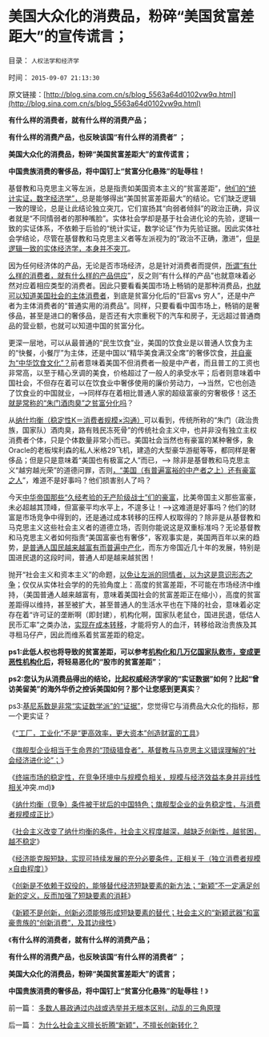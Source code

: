 # 美国大众化的消费品，粉碎“美国贫富差距大”的宣传谎言；

目录： `人权法学和经济学` 

时间： `2015-09-07 21:13:30` 

原文链接：[http://blog.sina.com.cn/s/blog_5563a64d0102vw9q.html](http://blog.sina.com.cn/s/blog_5563a64d0102vw9q.html)

**有什么样的消费者，就有什么样的消费产品；**

**有什么样的消费产品，也反映该国“有什么样的消费者”
；**

**美国大众化的消费品，粉碎“美国贫富差距大”的宣传谎言；**

**中国贵族消费的奢侈品，将中国钉上“贫富分化悬殊”的耻辱柱！**

基督教和马克思主义等左派，总是指责如美国资本主义的“贫富差距”，[他们的“统计实证，数字经济学”，](../../../2012/5/11/清贫的经济学让大批学者出卖良心.md)总是能够得出“美国贫富差距最大”的结论。它们缺乏逻辑一致的理论，总是让此结论独立突兀，它们宣扬其“向弱者倾斜”的政治正确，异议者就是“不同情弱者的那种嘴脸”。实体社会学却是基于社会进化论的先验，逻辑一致的实证体系，不依赖于后验的“统计实证，数学论证”作为先验证据。因此实体社会学结论，尽管在基督教和马克思主义者等左派视为的“政治不正确，激进”，[但是逻辑一致的实体经济学，本身并不突兀](../../../2011/12/26/经济学不应该成为算命神学；经济学研究的学品.md)。

因为任何经济体的产品，无论是否市场经济，总是针对消费者而提供，[所谓“有什么样的消费者，就有什么样的产品供应](../../../2011/9/20/关税的积极意义总是可以忽略；负面影响可以无限放大.md)”，反之则“有什么样的产品”也就意味着必然对应着相应类型的消费者。因此只要看看美国市场上畅销的是那种消费品，[也就可以知道美国社会的主体消费者](../../../2011/9/20/美国中产者内需的市场，占全世界绝大部分.md)，到底是贫富分化后的“巨富vs
穷人”，还是中产者为主体消费者的“普通实用的消费品”。同样，只要看看中国市场上，畅销的是奢侈品，甚至是进口的奢侈品，是否还有大宗重税下的汽车和房子，无远超过普通商品的营业额，也就可以知道中国的贫富分化。

更深一层地，可以从最普通的“民生饮食”业，美国的饮食业是以普通人饮食为主的“快餐，小餐厅”为主体，还是中国以“精华美食满汉全席”的奢侈饮食，[并自豪为“中华饮食文化”？](../../../2014/8/27/塞班旅游，饮食文化的社会学，《舌尖上的中国》的意味.md)前者意味着美国不但消费者一般是中产者，而且普工的工资也非常高，以至于精心烹调的美食，价格超过了一般人的承受水平；后者则意味着中国社会，不但存在着可以在饮食业中奢侈使用的廉价劳动力，——>当然，它也创造了饮食业的中国就业，——>同样存在着相比普通人家的超级富豪的穷奢极侈！这[不就是常称的“朱门酒肉臭”之贫富分化吗](http://darthvad.blog.163.com/blog/static/53399470201193055518783/)？

从[纳什均衡（稳定性K＝消费者规模×沟通）](../../../2015/9/2/纳什均衡（竞争）条件被干扰后的中国特色；.md)可以看到，传统所称的“朱门（政治贵族，国家队）酒肉臭，路有贱民冻死骨”的传统社会主义中，也并非没有独立主权消费者个体，只是个体数量非常小而已。美国社会当然也有豪富的某种奢侈，象Oracle的老板埃利森的私人米格29飞机，建造的大型豪华游艇等等，都同样是奢侈品；但是只是意味着“美国也有极富之人”而已，——>
除非是基督教和马克思主义“越穷越光荣”的道德问罪，否则[，“美国（有普遍富裕的中产者之上）还有豪富之人](../../../2011/10/10/美国的有钱人都是穷人，美国穷人才会有钱.md)”，难道不是好事吗？他们损害别人了吗？

今天[中华帝国那些“久经考验的无产阶级战士”们的豪富](../../../2009/7/31/特权的经济学含义及利益演绎.md)，比美帝国主义那些富豪，未必超越其顶峰，但富豪平均水平上，不遑多让！——>这难道是好事吗？他们的财富是市场竞争中得到的，还是通过成本转移的压榨人权取得的？除非是从基督教和马克思主义这些社会主义者的道德立场，否则你能说这是双重标准吗？无论基督教和马克思主义者如何指责“美国富豪也有奢侈”，客观事实是，美国两百年以来的趋势，[是普通人国民越来越富有而普遍中产化](../../../2008/7/20/为什么中产者为主的社会很稳定.md)，而东方帝国近几十年的发展，特别是国进民退的这段时间，普通人却是越来越贫困！

抛开“社会主义和资本主义”的命题，[以免让左派的同情者，以为这是意识形态之争](../../../2015/3/12/为什么全球左派，都竭力声讨“市场经济的贫富差距”？.md)；仅仅从实体社会学的的先验角度上：高度的贫富差距，不可能在市场经济中维持，（美国普通人越来越富有，意味着美国社会的贫富差距正在缩小），高度的贫富差距得以维持，甚至被扩大，甚至普通人的生活水平也在下降的社会，意味着必定存在着“许可证的垄断啊（即封建），机构化啊，国家队老鼠仓，国进民退，低估人民币汇率”之类办法，[实现在成本转移](../../../2013/4/14/成本是个体利益感受的痛苦.md)，才能将穷人的血汗，转移给政治贵族及其寻租马仔产，因此而维系着贫富差距的稳定。

**ps1:此低人权也将导致的贫富差距，可以参考**[**机构化和几万亿国家队救市，变成更恶性机构化后**](../../../2015/9/2/机构化是指数期货老鼠仓有效打压股市的充分条件.md)**，将轻易恶化的“股市的贫富差距”**；

**ps2:您认为从消费品得出的结论，比起权威经济学家的“实证数据”如何？比起“曾访美留美”的海外华侨之控诉美国如何？那个让您感到更真实**？

ps3:[基尼系数是非常“实证数学派”的“证据”](../../../2012/12/16/外来干预扩大了公有制帝国的政治基础；.md)，您觉得它与消费品大众化的指标，那一个更实证？

《[“工厂，工业化”不是“更高效率，更大资本”创造财富的工具](../../../2015/8/30/基督教和马克思主义者对“工厂，工业化”的误解；.md)》

《[旗舰型企业相当于生命界的“顶级猎食者”，基督教与马克思主义错误理解的“社会经济进化论”；](../../../2015/8/31/两种工厂模式，旗舰型企业和特定供应商，及标准体系.md)》

《[终端市场的稳定性，在竞争环境中与规模负相关，规模与经济效益本身并非线性相关](../../../2015/9/1/基督教和马克思主义的社会理想，与纳什均衡（竞争)冲突.md)》

《[纳什均衡（竞争）条件被干扰后的中国特色；旗舰型企业的业务稳定性，与消费者规模成正比](../../../2015/9/2/纳什均衡（竞争）条件被干扰后的中国特色；.md)》

《[社会主义改变了纳什均衡的条件，社会主义程度越深，越缺乏创新性，越贫困，越不稳定](../../../2015/9/3/纳什均衡解释了社会主义缺乏创新，及资本主义的创新性.md)》

《[经济能克服短缺，实现可持续发展的充分必要条件，正相关于（独立消费者规模×自由程度）](../../../2015/9/4/纳什均衡与“完全竞争”的等价性.md)》

《[创新是不依赖于奴役的，能够替代经济短缺要素的新方法；“新颖”不一定满足创新的定义，反而加强了短缺要素的消耗](../../../2015/9/5/创新的经济学定义，理解社会主义缺乏创新，资本主义充满活力？.md)》

《[新颖不是创新，创新必须能够形成短缺要素的替代；社会主义的“新颖武器”和富豪贵族的“创新消费”，及其边缘性](../../../2015/9/6/为什么社会主义擅长折腾“新颖”，不擅长创新转化？.md)》

《**有什么样的消费者，就有什么样的消费产品；**

**有什么样的消费产品，也反映该国“有什么样的消费者” ；**

**美国大众化的消费品，粉碎“美国贫富差距大”的谎言；**

**中国贵族消费的奢侈品，将中国钉上“贫富分化悬殊”的耻辱柱！**》

前一篇： [多数人暴政通过内战或选举并无根本区别，动乱的三角原理](../../../2015/9/25/多数人暴政通过内战或选举并无根本区别，动乱的三角原理.md)

后一篇： [为什么社会主义擅长折腾“新颖”，不擅长创新转化？](../../../2015/9/6/为什么社会主义擅长折腾“新颖”，不擅长创新转化？.md)

